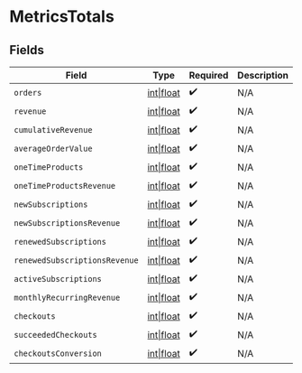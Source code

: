 # MetricsTotals


## Fields

| Field                                                                            | Type                                                                             | Required                                                                         | Description                                                                      |
| -------------------------------------------------------------------------------- | -------------------------------------------------------------------------------- | -------------------------------------------------------------------------------- | -------------------------------------------------------------------------------- |
| `orders`                                                                         | [int\|float](../../Models/Components/MetricsTotalsOrders.md)                     | :heavy_check_mark:                                                               | N/A                                                                              |
| `revenue`                                                                        | [int\|float](../../Models/Components/MetricsTotalsRevenue.md)                    | :heavy_check_mark:                                                               | N/A                                                                              |
| `cumulativeRevenue`                                                              | [int\|float](../../Models/Components/MetricsTotalsCumulativeRevenue.md)          | :heavy_check_mark:                                                               | N/A                                                                              |
| `averageOrderValue`                                                              | [int\|float](../../Models/Components/MetricsTotalsAverageOrderValue.md)          | :heavy_check_mark:                                                               | N/A                                                                              |
| `oneTimeProducts`                                                                | [int\|float](../../Models/Components/MetricsTotalsOneTimeProducts.md)            | :heavy_check_mark:                                                               | N/A                                                                              |
| `oneTimeProductsRevenue`                                                         | [int\|float](../../Models/Components/MetricsTotalsOneTimeProductsRevenue.md)     | :heavy_check_mark:                                                               | N/A                                                                              |
| `newSubscriptions`                                                               | [int\|float](../../Models/Components/MetricsTotalsNewSubscriptions.md)           | :heavy_check_mark:                                                               | N/A                                                                              |
| `newSubscriptionsRevenue`                                                        | [int\|float](../../Models/Components/MetricsTotalsNewSubscriptionsRevenue.md)    | :heavy_check_mark:                                                               | N/A                                                                              |
| `renewedSubscriptions`                                                           | [int\|float](../../Models/Components/MetricsTotalsRenewedSubscriptions.md)       | :heavy_check_mark:                                                               | N/A                                                                              |
| `renewedSubscriptionsRevenue`                                                    | [int\|float](../../Models/Components/MetricsTotalsRenewedSubscriptionsRevenue.md) | :heavy_check_mark:                                                               | N/A                                                                              |
| `activeSubscriptions`                                                            | [int\|float](../../Models/Components/MetricsTotalsActiveSubscriptions.md)        | :heavy_check_mark:                                                               | N/A                                                                              |
| `monthlyRecurringRevenue`                                                        | [int\|float](../../Models/Components/MetricsTotalsMonthlyRecurringRevenue.md)    | :heavy_check_mark:                                                               | N/A                                                                              |
| `checkouts`                                                                      | [int\|float](../../Models/Components/MetricsTotalsCheckouts.md)                  | :heavy_check_mark:                                                               | N/A                                                                              |
| `succeededCheckouts`                                                             | [int\|float](../../Models/Components/MetricsTotalsSucceededCheckouts.md)         | :heavy_check_mark:                                                               | N/A                                                                              |
| `checkoutsConversion`                                                            | [int\|float](../../Models/Components/MetricsTotalsCheckoutsConversion.md)        | :heavy_check_mark:                                                               | N/A                                                                              |